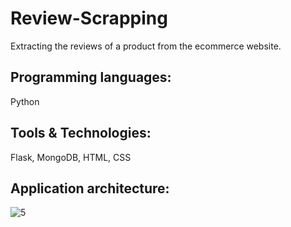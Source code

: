 # Review-Scrapping
Extracting the reviews of a product from the ecommerce website.

## Programming languages:
Python

## Tools & Technologies:
Flask, MongoDB, HTML, CSS

## Application architecture:
![5](https://user-images.githubusercontent.com/79206625/125473621-daf9c7f0-2640-40ef-8e6a-21e227a99f49.png)



